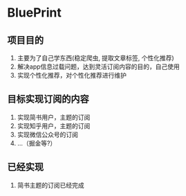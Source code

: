 # BluePrint

## 项目目的

1. 主要为了自己学东西(稳定爬虫, 提取文章标签, 个性化推荐)
2. 解决app信息过载问题，达到灵活订阅内容的目的，自己使用
3. 实现个性化推荐，对个性化推荐进行维护

## 目标实现订阅的内容

1. 实现简书用户，主题的订阅
2. 实现知乎用户，主题的订阅
3. 实现微信公众号的订阅
4. ...（掘金等?）

## 已经实现

1. 简书主题的订阅已经完成
